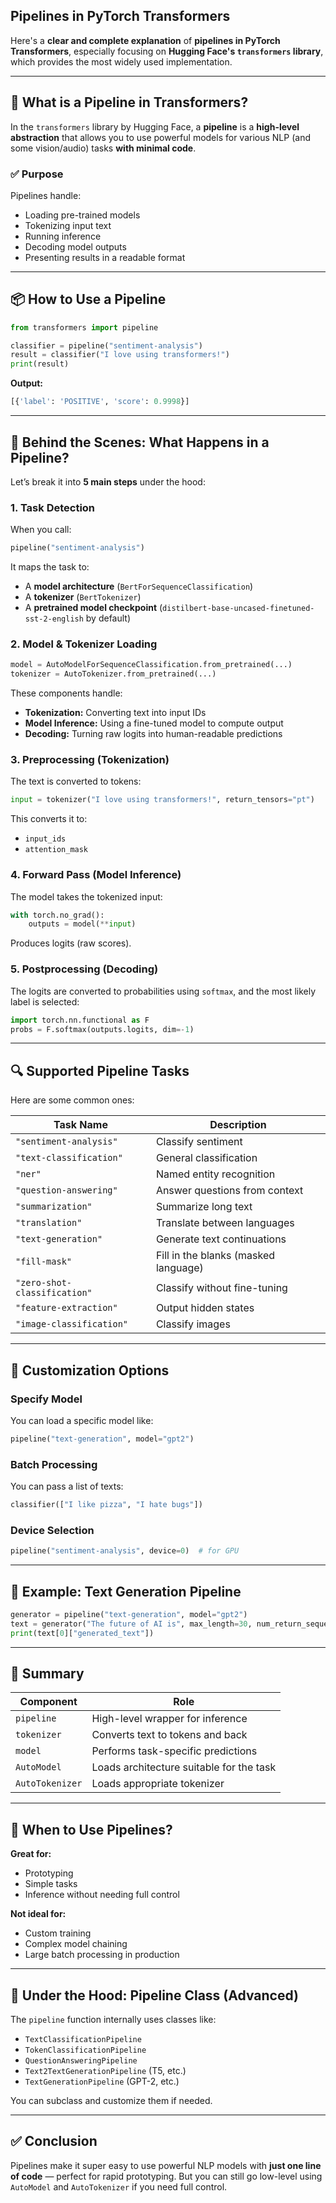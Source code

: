 ## Pipelines in PyTorch Transformers

Here's a **clear and complete explanation** of **pipelines in PyTorch Transformers**, especially focusing on **Hugging Face's `transformers` library**, which provides the most widely used implementation.

---

## 🔧 What is a Pipeline in Transformers?

In the `transformers` library by Hugging Face, a **pipeline** is a **high-level abstraction** that allows you to use powerful models for various NLP (and some vision/audio) tasks **with minimal code**.

### ✅ Purpose

Pipelines handle:

* Loading pre-trained models
* Tokenizing input text
* Running inference
* Decoding model outputs
* Presenting results in a readable format

---

## 📦 How to Use a Pipeline

```python
from transformers import pipeline

classifier = pipeline("sentiment-analysis")
result = classifier("I love using transformers!")
print(result)
```

**Output:**

```python
[{'label': 'POSITIVE', 'score': 0.9998}]
```

---

## 🔁 Behind the Scenes: What Happens in a Pipeline?

Let’s break it into **5 main steps** under the hood:

### 1. **Task Detection**

When you call:

```python
pipeline("sentiment-analysis")
```

It maps the task to:

* A **model architecture** (`BertForSequenceClassification`)
* A **tokenizer** (`BertTokenizer`)
* A **pretrained model checkpoint** (`distilbert-base-uncased-finetuned-sst-2-english` by default)

### 2. **Model & Tokenizer Loading**

```python
model = AutoModelForSequenceClassification.from_pretrained(...)
tokenizer = AutoTokenizer.from_pretrained(...)
```

These components handle:

* **Tokenization:** Converting text into input IDs
* **Model Inference:** Using a fine-tuned model to compute output
* **Decoding:** Turning raw logits into human-readable predictions

### 3. **Preprocessing (Tokenization)**

The text is converted to tokens:

```python
input = tokenizer("I love using transformers!", return_tensors="pt")
```

This converts it to:

* `input_ids`
* `attention_mask`

### 4. **Forward Pass (Model Inference)**

The model takes the tokenized input:

```python
with torch.no_grad():
    outputs = model(**input)
```

Produces logits (raw scores).

### 5. **Postprocessing (Decoding)**

The logits are converted to probabilities using `softmax`, and the most likely label is selected:

```python
import torch.nn.functional as F
probs = F.softmax(outputs.logits, dim=-1)
```

---

## 🔍 Supported Pipeline Tasks

Here are some common ones:

| Task Name                    | Description                          |
| ---------------------------- | ------------------------------------ |
| `"sentiment-analysis"`       | Classify sentiment                   |
| `"text-classification"`      | General classification               |
| `"ner"`                      | Named entity recognition             |
| `"question-answering"`       | Answer questions from context        |
| `"summarization"`            | Summarize long text                  |
| `"translation"`              | Translate between languages          |
| `"text-generation"`          | Generate text continuations          |
| `"fill-mask"`                | Fill in the blanks (masked language) |
| `"zero-shot-classification"` | Classify without fine-tuning         |
| `"feature-extraction"`       | Output hidden states                 |
| `"image-classification"`     | Classify images                      |

---

## 🔧 Customization Options

### Specify Model

You can load a specific model like:

```python
pipeline("text-generation", model="gpt2")
```

### Batch Processing

You can pass a list of texts:

```python
classifier(["I like pizza", "I hate bugs"])
```

### Device Selection

```python
pipeline("sentiment-analysis", device=0)  # for GPU
```

---

## 📌 Example: Text Generation Pipeline

```python
generator = pipeline("text-generation", model="gpt2")
text = generator("The future of AI is", max_length=30, num_return_sequences=1)
print(text[0]["generated_text"])
```

---

## 📜 Summary

| Component       | Role                                     |
| --------------- | ---------------------------------------- |
| `pipeline`      | High-level wrapper for inference         |
| `tokenizer`     | Converts text to tokens and back         |
| `model`         | Performs task-specific predictions       |
| `AutoModel`     | Loads architecture suitable for the task |
| `AutoTokenizer` | Loads appropriate tokenizer              |

---

## 🧠 When to Use Pipelines?

**Great for:**

* Prototyping
* Simple tasks
* Inference without needing full control

**Not ideal for:**

* Custom training
* Complex model chaining
* Large batch processing in production

---

## 🤖 Under the Hood: Pipeline Class (Advanced)

The `pipeline` function internally uses classes like:

* `TextClassificationPipeline`
* `TokenClassificationPipeline`
* `QuestionAnsweringPipeline`
* `Text2TextGenerationPipeline` (T5, etc.)
* `TextGenerationPipeline` (GPT-2, etc.)

You can subclass and customize them if needed.

---

## ✅ Conclusion

Pipelines make it super easy to use powerful NLP models with **just one line of code** — perfect for rapid prototyping. But you can still go low-level using `AutoModel` and `AutoTokenizer` if you need full control.
